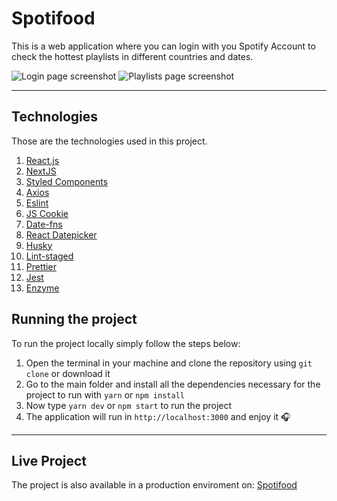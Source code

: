 # Spotifood

This is a web application where you can login with you Spotify Account to check the hottest playlists in different countries and dates.

![Login page screenshot](https://i.imgur.com/QGd8kvr.png)
![Playlists page screenshot](https://i.imgur.com/2d07jQx.png)

---

## Technologies

Those are the technologies used in this project.

1. [React.js](https://reactjs.org/)
2. [NextJS](https://nextjs.org/)
3. [Styled Components](https://www.styled-components.com/docs/basics)
4. [Axios](https://github.com/axios/axios)
5. [Eslint](https://eslint.org/)
6. [JS Cookie](https://github.com/js-cookie/js-cookie)
7. [Date-fns](https://date-fns.org/)
8. [React Datepicker](https://reactdatepicker.com/)
9. [Husky](https://github.com/typicode/husky)
10. [Lint-staged](https://github.com/okonet/lint-staged)
11. [Prettier](https://prettier.io/)
12. [Jest](https://jestjs.io/)
11. [Enzyme](https://github.com/enzymejs/enzyme)

## Running the project

To run the project locally simply follow the steps below:

1. Open the terminal in your machine and clone the repository using `git clone` or download it
2. Go to the main folder and install all the dependencies necessary for the project to run with `yarn` or `npm install`
3. Now type `yarn dev` or `npm start` to run the project
4. The application will run in `http://localhost:3000` and enjoy it 🎧

---

## Live Project

The project is also available in a production enviroment on: [Spotifood](https://augusto-spotifood.vercel.app/)

